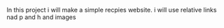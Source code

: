 <p>In this project i will make a simple recpies website. i will use relative links nad p and h and images</p>